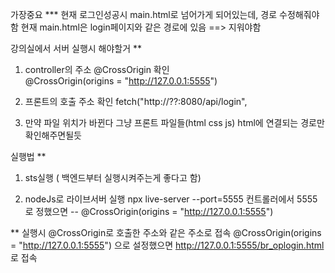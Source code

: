 가장중요 ***
현재 로그인성공시 main.html로 넘어가게 되어있는데, 경로 수정해줘야함
현재 main.html은 login페이지와 같은 경로에 있음 ==> 지워야함




강의실에서 서버 실행시 해야할거 **
1. controller의 주소 @CrossOrigin 확인 \
	@CrossOrigin(origins = "http://127.0.0.1:5555")
2. 프론트의 호출 주소 확인 
	fetch("http://??:8080/api/login",

3. 만약 파일 위치가 바뀐다 
	그냥 프론트 파일들(html css js) html에 연결되는 경로만 확인해주면될듯





실행법 **
1. sts실행 ( 백엔드부터 실행시켜주는게 좋다고 함)

2. nodeJs로 라이브서버 실행 
npx live-server --port=5555
	컨트롤러에서 5555로 정했으면 -- @CrossOrigin(origins = "http://127.0.0.1:5555")

** 실행시 @CrossOrigin로 호출한 주소와 같은 주소로 접속
	@CrossOrigin(origins = "http://127.0.0.1:5555") 으로 설정했으면 
	http://127.0.0.1:5555/br_oplogin.html 로 접속
